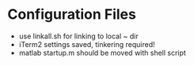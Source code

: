 # Configuration Files
- use linkall.sh for linking to local ~ dir
- iTerm2 settings saved, tinkering required!
- matlab startup.m should be moved with shell script
